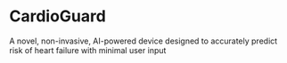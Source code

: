 # CardioGuard
A novel, non-invasive, AI-powered device designed to accurately predict risk of heart failure with minimal user input
